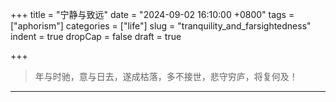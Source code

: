 +++
title = "宁静与致远"
date = "2024-09-02 16:10:00 +0800"
tags = ["aphorism"]
categories = ["life"]
slug = "tranquility_and_farsightedness"
indent = true
dropCap = false
draft = true

+++

<!-- [^1]![1921.jpg](/images/1921.jpg) -->

> 年与时驰，意与日去，遂成枯落，多不接世，悲守穷庐，将复何及！

---





<!-- --- -->

<!-- [^1]: 截图自 https://www.youtube.com/watch?v=fdM7KtLqcPE -->